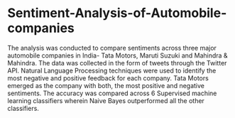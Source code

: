 # Sentiment-Analysis-of-Automobile-companies

The analysis was conducted to compare sentiments across three major automobile companies in India- Tata Motors, Maruti Suzuki and Mahindra & Mahindra. The data was collected in the form of tweets through the Twitter API. Natural Language Processing techniques were used to identify the most negative and positive feedback for each company. Tata Motors emerged as the company with both, the most positive and negative sentiments. The accuracy was compared across 6 Supervised machine learning classifiers wherein Naive Bayes outperformed all the other classifiers. 
